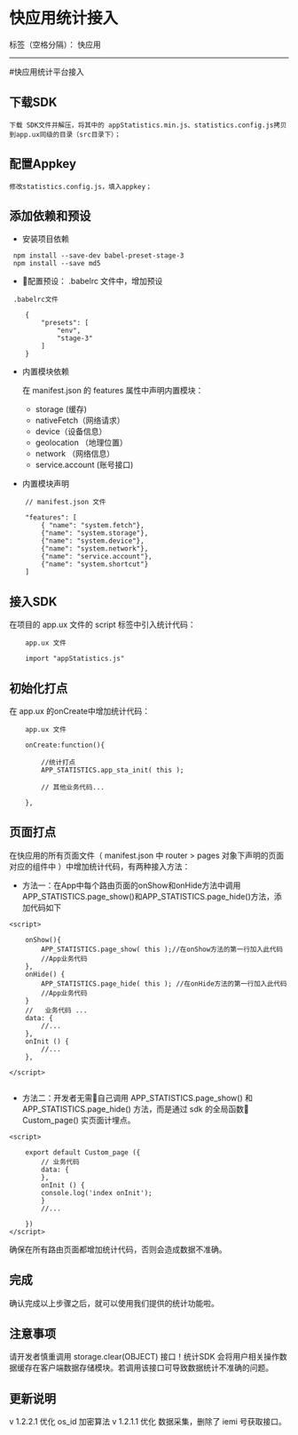 # 快应用统计接入

标签（空格分隔）： 快应用

---

#快应用统计平台接入

## 下载SDK

    下载 SDK文件并解压，将其中的 appStatistics.min.js、statistics.config.js拷贝到app.ux同级的目录（src目录下）；

## 配置Appkey
    修改statistics.config.js，填入appkey；


## 添加依赖和预设

- 安装项目依赖

```
 npm install --save-dev babel-preset-stage-3
 npm install --save md5

```
 - 配置预设： .babelrc 文件中，增加预设

```
 .babelrc文件

    {
        "presets": [
            "env",
            "stage-3"
        ]
    }

```


- 内置模块依赖

    在 manifest.json 的 features 属性中声明内置模块： 
    
    - storage (缓存)
    - nativeFetch（网络请求）
    - device（设备信息）
    - geolocation （地理位置）
    - network （网络信息）
    - service.account (账号接口) 
 
 - 内置模块声明

```
    // manifest.json 文件
    
    "features": [
        { "name": "system.fetch"},
        {"name": "system.storage"},
        {"name": "system.device"},
        {"name": "system.network"},
        {"name": "service.account"},
        {"name": "system.shortcut"}
    ]

```

## 接入SDK

在项目的 app.ux 文件的 script 标签中引入统计代码：

```
    app.ux 文件

    import "appStatistics.js"

``` 


## 初始化打点

在 app.ux 的onCreate中增加统计代码：

```
    app.ux 文件

    onCreate:function(){
        
        //统计打点
        APP_STATISTICS.app_sta_init( this );

        // 其他业务代码...

    },        

```

## 页面打点

在快应用的所有页面文件（ manifest.json 中 router > pages 对象下声明的页面对应的组件中 ）中增加统计代码，有两种接入方法：

- 方法一：在App中每个路由页面的onShow和onHide方法中调用APP_STATISTICS.page_show()和APP_STATISTICS.page_hide()方法，添加代码如下

```
<script>
     
    onShow(){
        APP_STATISTICS.page_show( this );//在onShow方法的第一行加入此代码
        //App业务代码
    },
    onHide() {
        APP_STATISTICS.page_hide( this ); //在onHide方法的第一行加入此代码
        //App业务代码
    } 
    //   业务代码 ... 
    data: {
        //...
    },
    onInit () {
        //...
    },

</script> 
    
```
- 方法二：开发者无需自己调用 APP_STATISTICS.page_show() 和APP_STATISTICS.page_hide() 方法，而是通过 sdk 的全局函数 Custom_page() 实页面计埋点。

```
<script>
  
    export default Custom_page ({
        // 业务代码      
        data: {
        },
        onInit () {
        console.log('index onInit');
        }
        //...
 
    })
</script> 
```  

确保在所有路由页面都增加统计代码，否则会造成数据不准确。

## 完成

确认完成以上步骤之后，就可以使用我们提供的统计功能啦。

## 注意事项

请开发者慎重调用 storage.clear(OBJECT) 接口！统计SDK 会将用户相关操作数据缓存在客户端数据存储模块。若调用该接口可导致数据统计不准确的问题。


## 更新说明

v 1.2.2.1 优化 os_id 加密算法
v 1.2.1.1 优化 数据采集，删除了 iemi 号获取接口。